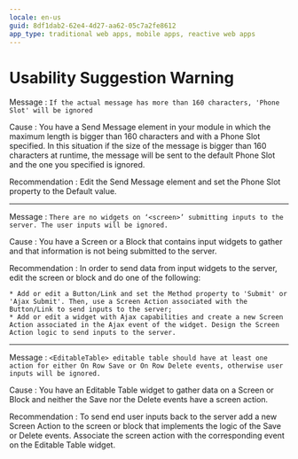 ```yaml
---
locale: en-us
guid: 8df1dab2-62e4-4d27-aa62-05c7a2fe8612
app_type: traditional web apps, mobile apps, reactive web apps
---
```


# Usability Suggestion Warning

Message
:   `If the actual message has more than 160 characters, 'Phone Slot' will be ignored`

Cause
:   You have a Send Message element in your module in which the maximum length is bigger than 160 characters and with a Phone Slot specified. In this situation if the size of the message is bigger than 160 characters at runtime, the message will be sent to the default Phone Slot and the one you specified is ignored.

Recommendation
:   Edit the Send Message element and set the Phone Slot property to the Default value.

---

Message
:   `There are no widgets on ‘<screen>’ submitting inputs to the server. The user inputs will be ignored.`

Cause
:   You have a Screen or a Block that contains input widgets to gather and that information is not being submitted to the server.

Recommendation
:   In order to send data from input widgets to the server, edit the screen or block and do one of the following:

    * Add or edit a Button/Link and set the Method property to 'Submit' or 'Ajax Submit'. Then, use a Screen Action associated with the Button/Link to send inputs to the server;
    * Add or edit a widget with Ajax capabilities and create a new Screen Action associated in the Ajax event of the widget. Design the Screen Action logic to send inputs to the server.

---

Message
:   `<EditableTable> editable table should have at least one action for either On Row Save or On Row Delete events, otherwise user inputs will be ignored.`

Cause
:   You have an Editable Table widget to gather data on a Screen or Block and neither the Save nor the Delete events have a screen action.

Recommendation
:   To send end user inputs back to the server add a new Screen Action to the screen or block that implements the logic of the Save or Delete events. Associate the screen action with the corresponding event on the Editable Table widget.

